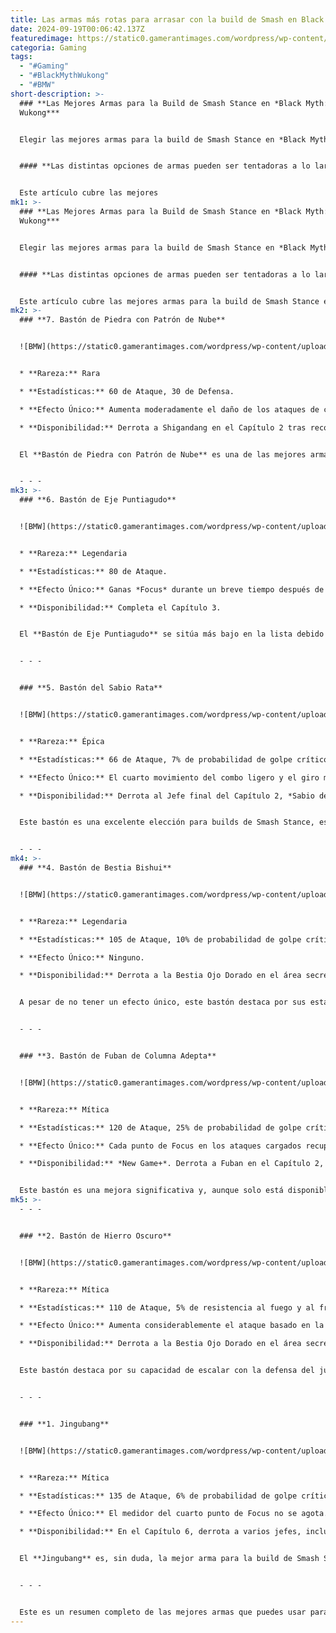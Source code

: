 ```yaml
---
title: Las armas más rotas para arrasar con la build de Smash en Black Myth Wukong
date: 2024-09-19T00:06:42.137Z
featuredimage: https://static0.gamerantimages.com/wordpress/wp-content/uploads/2024/09/mixcollage-17-sep-2024-11-35-pm-4416.jpg?q=49&fit=crop&w=1100&h=618&dpr=2
categoria: Gaming
tags:
  - "#Gaming"
  - "#BlackMythWukong"
  - "#BMW"
short-description: >-
  ### **Las Mejores Armas para la Build de Smash Stance en *Black Myth:
  Wukong***


  Elegir las mejores armas para la build de Smash Stance en *Black Myth: Wukong* puede ser una tarea confusa debido a la gran cantidad de opciones disponibles. El equipo de desarrollo, *Game Science*, ha hecho un trabajo formidable con el aspecto RPG del juego, ofreciendo a los jugadores una amplia variedad de equipamiento para adaptar a su estilo de juego. Sin embargo, el número total de armas se reduce drásticamente si los jugadores comprenden las ventajas y desventajas de cada una y ajustan su jugabilidad en torno a su equipo.


  #### **Las distintas opciones de armas pueden ser tentadoras a lo largo del juego, pero los efectos únicos y los bonos de conjunto de armaduras pueden complicar las decisiones. Además, algunas armas requieren objetos específicos como Curios, Espíritus y Transformaciones para maximizar su rendimiento.**


  Este artículo cubre las mejores
mk1: >-
  ### **Las Mejores Armas para la Build de Smash Stance en *Black Myth:
  Wukong***


  Elegir las mejores armas para la build de Smash Stance en *Black Myth: Wukong* puede ser una tarea confusa debido a la gran cantidad de opciones disponibles. El equipo de desarrollo, *Game Science*, ha hecho un trabajo formidable con el aspecto RPG del juego, ofreciendo a los jugadores una amplia variedad de equipamiento para adaptar a su estilo de juego. Sin embargo, el número total de armas se reduce drásticamente si los jugadores comprenden las ventajas y desventajas de cada una y ajustan su jugabilidad en torno a su equipo.


  #### **Las distintas opciones de armas pueden ser tentadoras a lo largo del juego, pero los efectos únicos y los bonos de conjunto de armaduras pueden complicar las decisiones. Además, algunas armas requieren objetos específicos como Curios, Espíritus y Transformaciones para maximizar su rendimiento.**


  Este artículo cubre las mejores armas para la build de Smash Stance en *Black Myth: Wukong*, basándonos en su utilidad práctica dentro del juego. Incluye opciones tanto para las primeras etapas como para el final del juego, e incluso aquellas disponibles únicamente en *New Game+*. Se ha tenido en cuenta su disponibilidad y facilidad de obtención, no solo sus estadísticas brutas.
mk2: >-
  ### **7. Bastón de Piedra con Patrón de Nube**


  ![BMW](https://static0.gamerantimages.com/wordpress/wp-content/uploads/2024/09/cloud-patterned-stone-staff.jpg?q=49&fit=crop&w=750&h=422&dpr=2 "BMW")


  * **Rareza:** Rara

  * **Estadísticas:** 60 de Ataque, 30 de Defensa.

  * **Efecto Único:** Aumenta moderadamente el daño de los ataques de carga pesada de Smash.

  * **Disponibilidad:** Derrota a Shigandang en el Capítulo 2 tras recolectar todos los Ojos de Buda.


  El **Bastón de Piedra con Patrón de Nube** es una de las mejores armas para las builds de Smash Stance en las primeras etapas del juego. Su mayor ventaja es que se puede obtener relativamente temprano, en el Capítulo 2, y acompañar a los jugadores hasta el Capítulo 3. Si bien sus estadísticas crudas no son impresionantes en el endgame, sigue siendo una opción excelente dado que no hay muchas alternativas mejores al inicio.


  - - -
mk3: >-
  ### **6. Bastón de Eje Puntiagudo**


  ![BMW](https://static0.gamerantimages.com/wordpress/wp-content/uploads/2024/09/spikeshaft-staff.jpg?q=49&fit=crop&w=750&h=422&dpr=2 "BMW")


  * **Rareza:** Legendaria

  * **Estadísticas:** 80 de Ataque.

  * **Efecto Único:** Ganas *Focus* durante un breve tiempo después de *See Through* y *Resolute Counterflow*.

  * **Disponibilidad:** Completa el Capítulo 3.


  El **Bastón de Eje Puntiagudo** se sitúa más bajo en la lista debido a varias razones. Primero, solo está disponible tras completar el Capítulo 3, lo que significa que habrás superado ya casi la mitad del juego. Su efecto único se activa solo cuando logras ejecutar correctamente los movimientos exclusivos de Smash Stance, lo que requiere reflejos rápidos y un buen entendimiento de los patrones de ataque enemigos.


  - - -


  ### **5. Bastón del Sabio Rata**


  ![BMW](https://static0.gamerantimages.com/wordpress/wp-content/uploads/2024/09/rat-sage-staff.jpg?q=49&fit=crop&w=750&h=422&dpr=2 "BMW")


  * **Rareza:** Épica

  * **Estadísticas:** 66 de Ataque, 7% de probabilidad de golpe crítico.

  * **Efecto Único:** El cuarto movimiento del combo ligero y el giro móvil generan un torbellino, aumentando el rango de ataque y el daño.

  * **Disponibilidad:** Derrota al Jefe final del Capítulo 2, *Sabio del Viento Amarillo*.


  Este bastón es una excelente elección para builds de Smash Stance, especialmente porque el torbellino que genera no depende de conectar los golpes, lo que te da cierta flexibilidad para iniciar los combos.


  - - -
mk4: >-
  ### **4. Bastón de Bestia Bishui**


  ![BMW](https://static0.gamerantimages.com/wordpress/wp-content/uploads/2024/09/bishui-beast-staff.jpg?q=49&fit=crop&w=750&h=422&dpr=2 "BMW")


  * **Rareza:** Legendaria

  * **Estadísticas:** 105 de Ataque, 10% de probabilidad de golpe crítico.

  * **Efecto Único:** Ninguno.

  * **Disponibilidad:** Derrota a la Bestia Ojo Dorado en el área secreta del Capítulo 5.


  A pesar de no tener un efecto único, este bastón destaca por sus estadísticas de ataque y probabilidad de crítico, lo que lo convierte en una opción sólida para los jugadores que buscan optimizar su rendimiento en combate.


  - - -


  ### **3. Bastón de Fuban de Columna Adepta**


  ![BMW](https://static0.gamerantimages.com/wordpress/wp-content/uploads/2024/09/adept-spine-shooting-fuban-staff.jpg?q=49&fit=crop&w=750&h=422&dpr=2 "BMW")


  * **Rareza:** Mítica

  * **Estadísticas:** 120 de Ataque, 25% de probabilidad de golpe crítico.

  * **Efecto Único:** Cada punto de Focus en los ataques cargados recupera salud y causa daño en área.

  * **Disponibilidad:** *New Game+*. Derrota a Fuban en el Capítulo 2, Reino de Sahali, y en otros encuentros a lo largo del juego.


  Este bastón es una mejora significativa y, aunque solo está disponible en *New Game+*, su combinación de alto daño y recuperación de salud lo hace destacar como una de las mejores armas para builds de Smash Stance.
mk5: >-
  - - -


  ### **2. Bastón de Hierro Oscuro**


  ![BMW](https://static0.gamerantimages.com/wordpress/wp-content/uploads/2024/09/dark-iron-staff.jpg?q=49&fit=crop&w=750&h=422&dpr=2 "BMW")


  * **Rareza:** Mítica

  * **Estadísticas:** 110 de Ataque, 5% de resistencia al fuego y al frío.

  * **Efecto Único:** Aumenta considerablemente el ataque basado en la defensa total.

  * **Disponibilidad:** Derrota a la Bestia Ojo Dorado en el área secreta del Capítulo 5 en *New Game+*.


  Este bastón destaca por su capacidad de escalar con la defensa del jugador, lo que lo convierte en una excelente opción para aquellos que prefieren un enfoque defensivo en combate.


  - - -


  ### **1. Jingubang**


  ![BMW](https://static0.gamerantimages.com/wordpress/wp-content/uploads/2024/09/jingubang.jpg?q=49&fit=crop&w=750&h=422&dpr=2 "BMW")


  * **Rareza:** Mítica

  * **Estadísticas:** 135 de Ataque, 6% de probabilidad de golpe crítico.

  * **Efecto Único:** El medidor del cuarto punto de Focus no se agota.

  * **Disponibilidad:** En el Capítulo 6, derrota a varios jefes, incluyendo a *Rinoceronte Blindado de Oro* y *Ciervo de Nube Andante*, para finalmente dirigirte a la Cueva de la Cortina de Agua.


  El **Jingubang** es, sin duda, la mejor arma para la build de Smash Stance en *Black Myth: Wukong*. Su mayor ventaja es que el medidor de Focus no se agota más allá del tercer punto, lo que permite a los jugadores utilizar ataques cargados pesados sin presión, lo que añade una ventaja significativa en los combates más intensos.


  - - -


  Este es un resumen completo de las mejores armas que puedes usar para la build de Smash Stance en *Black Myth: Wukong*. Cada una tiene sus ventajas y desventajas, y la elección final dependerá de tu estilo de juego y la etapa en la que te encuentres dentro del juego.
---
```


